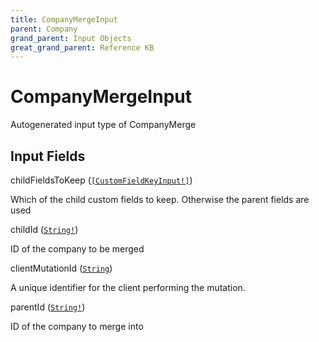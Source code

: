 ```yaml
---
title: CompanyMergeInput
parent: Company
grand_parent: Input Objects
great_grand_parent: Reference KB
---
```


<h1>CompanyMergeInput</h1>

Autogenerated input type of CompanyMerge

<h2>Input Fields</h2>

<div class="field-entry ">
  <span id="child_fields_to_keep" class="field-name anchored">childFieldsToKeep (<code><a href="/docs/reference_kb/input_object/custom_field/custom_field_key_input">[CustomFieldKeyInput!]</a></code>)</span>

  <div class="description-wrapper">
   <p>Which of the child custom fields to keep. Otherwise the parent fields are used</p>

  </div>
</div>

<div class="field-entry ">
  <span id="child_id" class="field-name anchored">childId (<code><a href="/docs/reference_kb/scalar/string">String!</a></code>)</span>

  <div class="description-wrapper">
   <p>ID of the company to be merged</p>

  </div>
</div>

<div class="field-entry ">
  <span id="client_mutation_id" class="field-name anchored">clientMutationId (<code><a href="/docs/reference_kb/scalar/string">String</a></code>)</span>

  <div class="description-wrapper">
   <p>A unique identifier for the client performing the mutation.</p>

  </div>
</div>

<div class="field-entry ">
  <span id="parent_id" class="field-name anchored">parentId (<code><a href="/docs/reference_kb/scalar/string">String!</a></code>)</span>

  <div class="description-wrapper">
   <p>ID of the company to merge into</p>

  </div>
</div>

